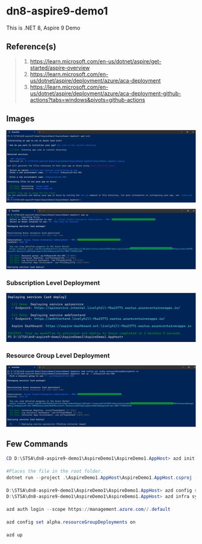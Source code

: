# dn8-aspire9-demo1

This is .NET 8, Aspire 9 Demo

## Reference(s)

> 1. <https://learn.microsoft.com/en-us/dotnet/aspire/get-started/aspire-overview>
> 1. <https://learn.microsoft.com/en-us/dotnet/aspire/deployment/azure/aca-deployment>
> 1. <https://learn.microsoft.com/en-us/dotnet/aspire/deployment/azure/aca-deployment-github-actions?tabs=windows&pivots=github-actions>

## Images

![AZD Init](./docs/images/Azd_Init.PNG)

![AZD Up](./docs/images/Azd_Up.PNG)

### Subscription Level Deployment

![AZD Deploy](./docs/images/Azd_Deploy.PNG)

### Resource Group Level Deployment

![AZD Deploy](./docs/images/AZD_RG_Deploy.PNG)

## Few Commands

```powershell
CD D:\STSA\dn8-aspire9-demo1\AspireDemo1\AspireDemo1.AppHost> azd init

#Places the file in the root folder.
dotnet run --project .\AspireDemo1.AppHost\AspireDemo1.AppHost.csproj --publisher manifest --output-path ../aspire-manifest.json

D:\STSA\dn8-aspire9-demo1\AspireDemo1\AspireDemo1.AppHost> azd config set alpha.infraSynth on
D:\STSA\dn8-aspire9-demo1\AspireDemo1\AspireDemo1.AppHost> azd infra synth

azd auth login --scope https://management.azure.com//.default

azd config set alpha.resourceGroupDeployments on

azd up
```
